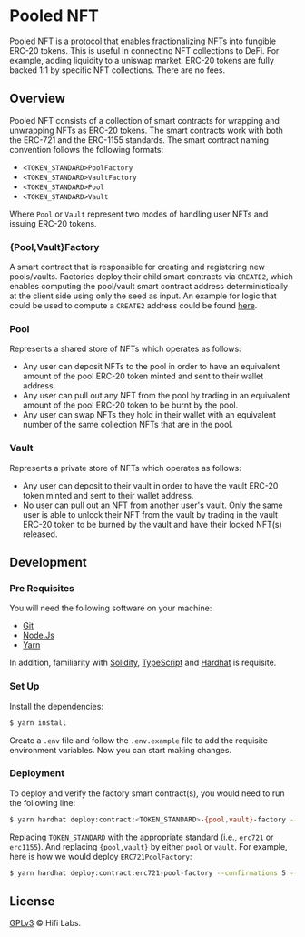 # Pooled NFT

Pooled NFT is a protocol that enables fractionalizing NFTs into fungible ERC-20 tokens. This is useful in connecting NFT collections to DeFi. For example, adding liquidity to a uniswap market. ERC-20 tokens are fully backed 1:1 by specific NFT collections. There are no fees.

[](./images/pooledNFT.gif)

## Overview

Pooled NFT consists of a collection of smart contracts for wrapping and unwrapping NFTs as ERC-20 tokens. The smart contracts work with both the ERC-721 and the ERC-1155 standards. The smart contract naming convention follows the following formats:

- `<TOKEN_STANDARD>PoolFactory`
- `<TOKEN_STANDARD>VaultFactory`
- `<TOKEN_STANDARD>Pool`
- `<TOKEN_STANDARD>Vault`

Where `Pool` or `Vault` represent two modes of handling user NFTs and issuing ERC-20 tokens.

### {Pool,Vault}Factory

A smart contract that is responsible for creating and registering new pools/vaults. Factories deploy their child smart contracts via `CREATE2`, which enables computing the pool/vault smart contract address deterministically at the client side using only the seed as input. An example for logic that could be used to compute a `CREATE2` address could be found [here](https://github.com/hifi-finance/pooled-nft/blob/f88dcf807c6f8d6c5561f19ff59986051a91a9c4/test/shared/utils.ts#L8).

### Pool

Represents a shared store of NFTs which operates as follows:

- Any user can deposit NFTs to the pool in order to have an equivalent amount of the pool ERC-20 token minted and sent to their wallet address.
- Any user can pull out any NFT from the pool by trading in an equivalent amount of the pool ERC-20 token to be burnt by the pool.
- Any user can swap NFTs they hold in their wallet with an equivalent number of the same collection NFTs that are in the pool.

### Vault

Represents a private store of NFTs which operates as follows:

- Any user can deposit to their vault in order to have the vault ERC-20 token minted and sent to their wallet address.
- No user can pull out an NFT from another user's vault. Only the same user is able to unlock their NFT from the vault by trading in the vault ERC-20 token to be burned by the vault and have their locked NFT(s) released.

## Development

### Pre Requisites

You will need the following software on your machine:

- [Git](https://git-scm.com/downloads)
- [Node.Js](https://nodejs.org/en/download/)
- [Yarn](https://yarnpkg.com/getting-started/install)

In addition, familiarity with [Solidity](https://soliditylang.org/), [TypeScript](https://typescriptlang.org/) and [Hardhat](https://hardhat.org) is requisite.

### Set Up

Install the dependencies:

```bash
$ yarn install
```

Create a `.env` file and follow the `.env.example` file to add the requisite environment variables. Now you can start making changes.

### Deployment

To deploy and verify the factory smart contract(s), you would need to run the following line:

```bash
$ yarn hardhat deploy:contract:<TOKEN_STANDARD>-{pool,vault}-factory --confirmations 5 --verify true
```

Replacing `TOKEN_STANDARD` with the appropriate standard (i.e., `erc721` or `erc1155`). And replacing `{pool,vault}` by either `pool` or `vault`. For example, here is how we would deploy `ERC721PoolFactory`:

```bash
$ yarn hardhat deploy:contract:erc721-pool-factory --confirmations 5 --verify true
```

## License

[GPLv3](./LICENSE.md) © Hifi Labs.
